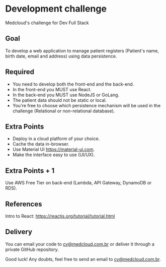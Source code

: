 # Development challenge
Medcloud's challenge for Dev Full Stack

## Goal

To develop a web application to manage patient registers (Patient's name, birth date, email and address) using data persistence.

## Required

- You need to develop both the front-end and the back-end.
- In the front-end you MUST use React.
- In the back-end you MUST use NodeJS or GoLang.
- The patient data should not be static or local.
- You're free to choose which persistence mechanism will be used in the challenge (Relational or non-relational database).

## Extra Points

- Deploy in a cloud platform of your choice.
- Cache the data in-browser.
- Use Material UI https://material-ui.com.
- Make the interface easy to use (UI/UX).

## Extra Points + 1

Use AWS Free Tier on back-end (Lambda, API Gateway, DynamoDB or RDS).

## References

Intro to React: https://reactjs.org/tutorial/tutorial.html

## Delivery

You can email your code to cv@medcloud.com.br or deliver it through a private GitHub repository.

Good luck! Any doubts, feel free to send an email to cv@medcloud.com.br.
